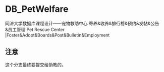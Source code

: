 # DB_PetWelfare
同济大学数据库课程设计——宠物救助中心 寄养&amp;收养&amp;排行榜&amp;预约&amp;发帖&amp;公告&amp;员工管理 Pet Rescue Center |Foster&amp;Adopt&amp;Boards&amp;Post&amp;Bulletin&amp;Employment
## 注意
这个分支最终要提交给助教的。
